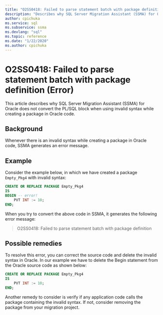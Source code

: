 ```yaml
---
title: "O2SS0418: Failed to parse statement batch with package definition (Error)"
description: "Describes why SQL Server Migration Assistant (SSMA) for Oracle does not convert the PL/SQL block when using invalid syntax while creating a package in Oracle code."
author: cpichuka
ms.service: sql
ms.subservice: ssma
ms.devlang: "sql"
ms.topic: reference
ms.date: "1/22/2020"
ms.author: cpichuka
---
```


# O2SS0418: Failed to parse statement batch with package definition (Error)

This article describes why SQL Server Migration Assistant (SSMA) for Oracle does not convert the PL/SQL block when using invalid syntax while creating a package in Oracle code.

## Background

Whenever there is an invalid syntax while creating a package in Oracle code, SSMA generates an error message.

## Example

Consider the example below, in which we have created a package `Empty_Pkg4` with invalid syntax:

```sql
CREATE OR REPLACE PACKAGE Empty_Pkg4
IS
BEGIN -- error!
    PVT INT := 10;
END;
```

When you try to convert the above code in SSMA, it generates the following error message:

> O2SS0418: Failed to parse statement batch with package definition

## Possible remedies

To resolve this error, you can correct the source code and delete the invalid syntax in Oracle. In our example we have to delete the Begin statement from the Oracle source code as shown below:

```sql
CREATE OR REPLACE PACKAGE Empty_Pkg4
IS
    PVT INT := 10;
END;
```

Another remedy to consider is verify if any application code calls the package containing the invalid syntax. If not, consider removing the package from your migration project.
